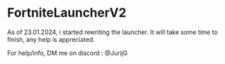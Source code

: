 # FortniteLauncherV2
As of 23.01.2024, i started rewriting the launcher. It will take some time to finish, any help is appreciated. 

For help/info, DM me on discord : @JurijG
